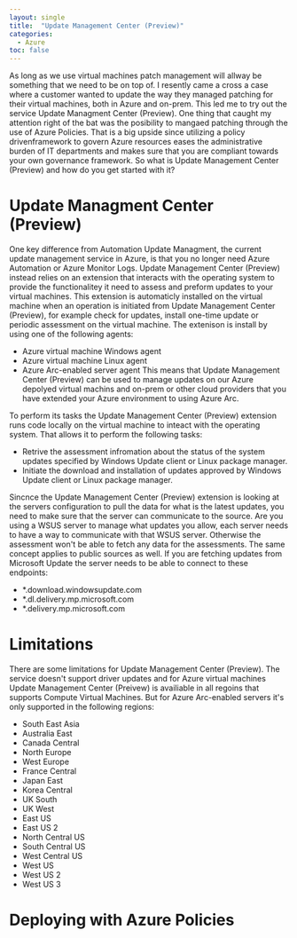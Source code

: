 ```yaml
---
layout: single
title:  "Update Management Center (Preview)"
categories: 
  - Azure
toc: false
---
```

As long as we use virtual machines patch management will allway be something that we need to be on top of. I resently came a cross a case where a customer wanted to update the way they managed patching for their virtual machines, both in Azure and on-prem. This led me to try out the service Update Managment Center (Preview). One thing that caught my attention right of the bat was the posibility to mangaed patching through the use of Azure Policies. That is a big upside since utilizing a policy drivenframework to govern Azure resources eases the administrative burden of IT departments and makes sure that you are compliant towards your own governance framework.
So what is Update Management Center (Preview) and how do you get started with it? 

# Update Managment Center (Preview)
One key difference from Automation Update Managment, the current update management service in Azure, is that you no longer need Azure Automation or Azure Monitor Logs. Update Management Center (Preview) instead relies on an extension that interacts with the operating system to provide the functionalitey it need to assess and preform updates to your virtual machines. This extension is automaticly installed on the virtual machine when an operation is initiated from Update Management Center (Preview), for example check for updates, install one-time update or periodic assessment on the virtual machine. The extenison is install by using one of the following agents: 
- Azure virtual machine Windows agent
- Azure virtual machine Linux agent
- Azure Arc-enabled server agent
This means that Update Management Center (Preview) can be used to manage updates on our Azure depolyed virtual machins and on-prem or other cloud providers that you have extended your Azure environment to using Azure Arc. 

To perform its tasks the Update Management Center (Preview) extension runs code locally on the virtual machine to inteact with the operating system. That allows it to perform the following tasks: 
- Retrive the assessment infromation about the status of the system updates specified by Windows Update client or Linux package manager.
- Initiate the download and installation of updates approved by Windows Update client or Linux package manager. 

Sincnce the Update Management Center (Preview) extension is looking at the servers configuration to pull the data for what is the latest updates, you need to make sure that the server can communicate to the source. Are you using a WSUS server to manage what updates you allow, each server needs to have a way to communicate with that WSUS server. Otherwise the assessment won't be able to fetch any data for the assessments. The same concept applies to public sources as well. If you are fetching updates from Microsoft Update the server needs to be able to connect to these endpoints:
- *.download.windowsupdate.com
- *.dl.delivery.mp.microsoft.com
- *.delivery.mp.microsoft.com

# Limitations
There are some limitations for Update Management Center (Preview). The service doesn't support driver updates and for Azure virtual machines Update Management Center (Preivew) is availiable in all regoins that supports Compute Virtual Machines. But for Azure Arc-enabled servers it's only supported in the following regions:
- South East Asia
- Australia East
- Canada Central
- North Europe
- West Europe
- France Central
- Japan East
- Korea Central
- UK South
- UK West
- East US
- East US 2
- North Central US
- South Central US
- West Central US
- West US
- West US 2
- West US 3

# Deploying with Azure Policies

